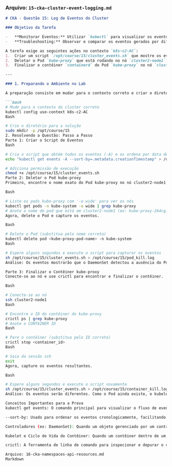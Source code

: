 ### **Arquivo: `15-cka-cluster-event-logging.md`**

```markdown
# CKA - Questão 15: Log de Eventos do Cluster

### Objetivo da Tarefa

-   **Monitorar Eventos:** Utilizar `kubectl` para visualizar os eventos do cluster, que são registros de mudanças de estado e problemas.
-   **Troubleshooting:** Observar e comparar os eventos gerados por diferentes tipos de falha (deleção de Pod vs. finalização de contêiner) para entender o comportamento de auto-recuperação do Kubernetes.

A tarefa exige as seguintes ações no contexto `k8s-c2-AC`:
1.  Criar um script `/opt/course/15/cluster_events.sh` que mostre os eventos mais recentes de todo o cluster, ordenados por tempo.
2.  Deletar o Pod `kube-proxy` que está rodando no nó `cluster2-node1` e salvar os eventos resultantes em `/opt/course/15/pod_kill.log`.
3.  Finalizar o contêiner `containerd` do Pod `kube-proxy` no nó `cluster2-node1` e salvar os eventos resultantes em `/opt/course/15/container_kill.log`.

---

### 1. Preparando o Ambiente no Lab

A preparação consiste em mudar para o contexto correto e criar o diretório de destino.

```bash
# Mude para o contexto do cluster correto
kubectl config use-context k8s-c2-AC
Bash

# Crie o diretório para a solução
sudo mkdir -p /opt/course/15
2. Resolvendo a Questão: Passo a Passo
Parte 1: Criar o Script de Eventos
Bash

# Cria o script que obtém todos os eventos (-A) e os ordena por data de criação
echo "kubectl get events -A --sort-by=.metadata.creationTimestamp" > /opt/course/15/cluster_events.sh

# Adiciona permissão de execução
chmod +x /opt/course/15/cluster_events.sh
Parte 2: Deletar o Pod kube-proxy
Primeiro, encontre o nome exato do Pod kube-proxy no nó cluster2-node1.

Bash

# Liste os pods kube-proxy com '-o wide' para ver os nós
kubectl get pods -n kube-system -o wide | grep kube-proxy
# Anote o nome do pod que está em cluster2-node1 (ex: kube-proxy-264cg)
Agora, delete o Pod e capture os eventos.

Bash

# Delete o Pod (substitua pelo nome correto)
kubectl delete pod <kube-proxy-pod-name> -n kube-system
Bash

# Espere alguns segundos e execute o script para capturar os eventos
sh /opt/course/15/cluster_events.sh > /opt/course/15/pod_kill.log
Análise: Os eventos mostrarão que o DaemonSet detectou a ausência do Pod e criou um novo (SuccessfulCreate), que foi agendado (Scheduled), teve sua imagem baixada (Pulled) e iniciado (Started).

Parte 3: Finalizar o Contêiner kube-proxy
Conecte-se ao nó e use crictl para encontrar e finalizar o contêiner.

Bash

# Conecte-se ao nó
ssh cluster2-node1
Bash

# Encontre o ID do contêiner do kube-proxy
crictl ps | grep kube-proxy
# Anote o CONTAINER ID
Bash

# Pare o contêiner (substitua pelo ID correto)
crictl stop <container_id>
Bash

# Saia da sessão ssh
exit
Agora, capture os eventos resultantes.

Bash

# Espere alguns segundos e execute o script novamente
sh /opt/course/15/cluster_events.sh > /opt/course/15/container_kill.log
Análise: Os eventos serão diferentes. Como o Pod ainda existe, o kubelet detecta que o contêiner parou e simplesmente o reinicia, gerando eventos como Created e Started para o contêiner, mas não eventos relacionados ao DaemonSet ou ao agendamento.

Conceitos Importantes para a Prova
kubectl get events: O comando principal para visualizar o fluxo de eventos do cluster. Eventos são recursos que fornecem insights sobre o que está acontecendo dentro do cluster, como decisões do scheduler, falhas de probes, etc.

--sort-by: Usado para ordenar os eventos cronologicamente, facilitando a análise dos acontecimentos mais recentes.

Controladores (ex: DaemonSet): Quando um objeto gerenciado por um controlador (como um Pod de um DaemonSet) é deletado, o controlador age para restaurar o estado desejado, neste caso, criando um novo Pod. Isso gera uma série de eventos.

Kubelet e Ciclo de Vida do Contêiner: Quando um contêiner dentro de um Pod falha ou é finalizado, é responsabilidade do kubelet no nó reiniciar o contêiner, de acordo com a restartPolicy do Pod. Isso é um evento de nível de Pod/nó, não de nível de controlador.

crictl: A ferramenta de linha de comando para inspecionar e depurar o container runtime (como containerd). É útil para interagir diretamente com os contêineres em um nó, contornando o kubelet.

Arquivo: 16-cka-namespaces-api-resources.md
Markdown

